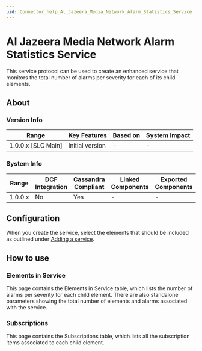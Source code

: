 ```yaml
---
uid: Connector_help_Al_Jazeera_Media_Network_Alarm_Statistics_Service
---
```


# Al Jazeera Media Network Alarm Statistics Service

This service protocol can be used to create an enhanced service that monitors the total number of alarms per severity for each of its child elements.

## About

### Version Info

| Range                | Key Features     | Based on     | System Impact     |
|----------------------|------------------|--------------|-------------------|
| 1.0.0.x [SLC Main]   | Initial version  | -            | -                 |

### System Info

| Range     | DCF Integration     | Cassandra Compliant     | Linked Components     | Exported Components     |
|-----------|---------------------|-------------------------|-----------------------|-------------------------|
| 1.0.0.x   | No                  | Yes                     | -                     | -                       |

## Configuration

When you create the service, select the elements that should be included as outlined under [Adding a service](https://aka.dataminer.services/adding-a-service).

## How to use

### Elements in Service

This page contains the Elements in Service table, which lists the number of alarms per severity for each child element. There are also standalone parameters showing the total number of elements and alarms associated with the service.

### Subscriptions

This page contains the Subscriptions table, which lists all the subscription items associated to each child element.
